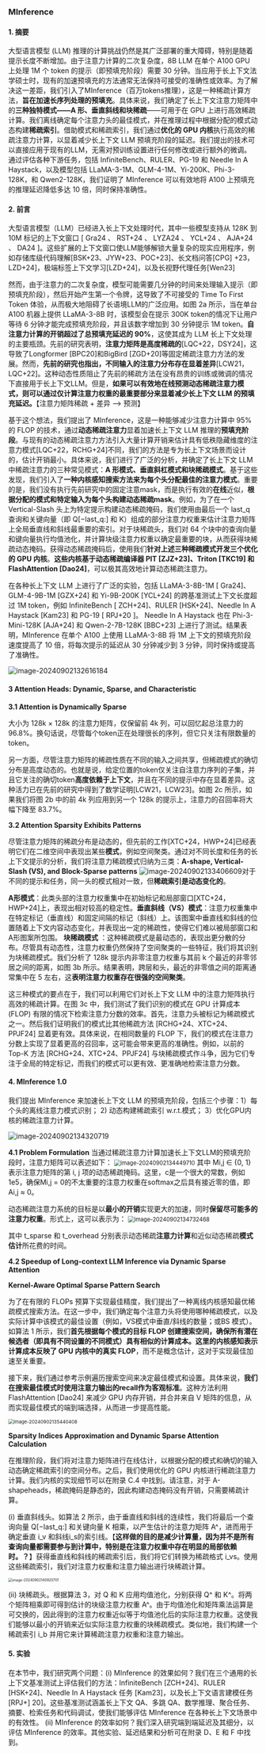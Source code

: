 ### MInference

#### 1. 摘要

大型语言模型 (LLM) 推理的计算挑战仍然是其广泛部署的重大障碍，特别是随着提示长度不断增加。由于注意力计算的二次复杂度，8B LLM 在单个 A100 GPU 上处理 1M 个 token 的提示（即预填充阶段）需要 30 分钟。当应用于长上下文法学硕士时，现有的加速预填充的方法通常无法保持可接受的准确性或效率。为了解决这一差距，我们引入了MInference（百万tokens推理），这是一种稀疏计算方法，**旨在加速长序列处理的预填充**。具体来说，我们确定了长上下文注意力矩阵中的**三种独特模式——A 形、垂直斜线和块稀疏**——可用于在 GPU 上进行高效稀疏计算。我们离线确定每个注意力头的最佳模式，并在推理过程中根据分配的模式动态构建**稀疏索引**。借助模式和稀疏索引，我们通过**优化的 GPU 内核**执行高效的稀疏注意力计算，以显着减少长上下文 LLM 预填充阶段的延迟。我们提出的技术可以直接应用于现有的LLM，无需对预训练设置进行任何修改或进行额外的微调。通过评估各种下游任务，包括 InfiniteBench、RULER、PG-19 和 Needle In A Haystack，以及模型包括 LLaMA-3-1M、GLM-4-1M、Yi-200K、Phi-3-128K，和 Qwen2-128K，我们证明了 MInference 可以有效地将 A100 上预填充的推理延迟降低多达 10 倍，同时保持准确性。



#### 2. 前言

大型语言模型（LLM）已经进入长上下文处理时代，其中一些模型支持从 128K 到 10M 标记的上下文窗口 [ Gra24 、 RST+24 、 LYZA24 、 YCL+24 、 AJA+24 、 DA24 ]。这些扩展的上下文窗口使LLM能够解锁大量复杂的现实应用程序，例如存储库级代码理解[BSK+23、JYW+23、POC+23]、长文档问答[CPG] +23，LZD+24]，极端标签上下文学习[LZD+24]，以及长视野代理任务[Wen23]



然而，由于注意力的二次复杂度，模型可能需要几分钟的时间来处理输入提示（即预填充阶段），然后开始产生第一个令牌，这导致了不可接受的 Time To First Token 体验，从而极大地阻碍了长语境LLM的广泛应用。如图 2a 所示，当在单台 A100 机器上提供 LLaMA-3-8B 时，该模型会在提示 300K token的情况下让用户等待 6 分钟才能完成预填充阶段，并且该数字增加到 30 分钟提示 1M token。**自注意力计算的开销超过了总预填充延迟的 90%**，这使其成为 LLM 长上下文处理的主要瓶颈。先前的研究表明，**注意力矩阵是高度稀疏的**[LQC+22，DSY24]，这导致了Longformer [BPC20]和BigBird [ZGD+20]等固定稀疏注意力方法的发展。然而，**先前的研究也指出，不同输入的注意力分布存在显着差异**[LCW21，LQC+22]。这种动态性质阻止了先前的稀疏方法在没有昂贵的训练或微调的情况下直接用于长上下文LLM。但是，**如果可以有效地在线预测动态稀疏注意力模式，则可以通过仅计算注意力权重的最重要部分来显着减少长上下文 LLM 的预填充延迟。**【注意力矩阵稀疏  +  差异 ——> 预测】



基于这个想法，我们提出了 MInference，这是一种能够减少注意力计算中 95% 的 FLOP 的技术，通过**动态稀疏注意力**显着加速长上下文 LLM 推理的**预填充阶段**。与现有的动态稀疏注意力方法引入大量计算开销来估计具有低秩隐藏维度的注意力模式[LQC+22，RCHG+24]不同，我们的方法是专为长上下文场景而设计的，估计开销最小。具体来说，我们进行了广泛的分析，并确定了长上下文 LLM 中稀疏注意力的三种常见模式：**A 形模式、垂直斜杠模式和块稀疏模式**。基于这些发现，我们引入了**一种内核感知搜索方法来为每个头分配最佳的注意力模式**。重要的是，我们没有执行先前研究中的固定注意mask，而是执行有效的**在线**近似，**根据分配的模式和特定输入为每个头构建动态稀疏mask**。例如，为了在一个 Vertical-Slash 头上为特定提示构建动态稀疏掩码，我们使用由最后一个 last_q 查询和关键向量（即 Q[−last_q:] 和 K）组成的部分注意力权重来估计注意力矩阵上全局垂直线和斜线最重要的索引。对于块稀疏头，我们对 64 个块中的查询向量和键向量执行均值池化，并计算块级注意力权重以确定最重要的块，从而获得块稀疏动态掩码。获得动态稀疏掩码后，使用我们**针对上述三种稀疏模式开发三个优化的 GPU 内核**。**这些内核基于动态稀疏编译器 PIT [ZJZ+23]、Triton [TKC19] 和 FlashAttention [Dao24]**，可以极其高效地计算动态稀疏注意力。



在各种长上下文 LLM 上进行了广泛的实验，包括 LLaMA-3-8B-1M [ Gra24]、GLM-4-9B-1M [GZX+24] 和 Yi-9B-200K [YCL+24] 的跨基准测试上下文长度超过 1M token，例如 InfiniteBench [ ZCH+24]、RULER [HSK+24]、Needle In A Haystack [Kam23] 和 PG-19 [ RPJ+20 ]。 Needle In A Haystack 也在 Phi-3-Mini-128K [AJA+24] 和 Qwen-2-7B-128K [BBC+23] 上进行了测试。结果表明，MInference 在单个 A100 上使用 LLaMA-3-8B 将 1M 上下文的预填充阶段速度提高了 10 倍，将每次提示的延迟从 30 分钟减少到 3 分钟，同时保持或提高了准确性。

![image-20240902132616184](.\image-20240902132616184.png)



#### **3 Attention Heads: Dynamic, Sparse, and Characteristic**

**3.1 Attention is Dynamically Sparse**

大小为 128k × 128k 的注意力矩阵，仅保留前 4k 列，可以回忆起总注意力的 96.8%。换句话说，尽管每个token正在处理很长的序列，但它只关注有限数量的token。

另一方面，尽管注意力矩阵的稀疏性质在不同的输入之间共享，但稀疏模式的确切分布是高度动态的。也就是说，给定位置的token仅关注自注意力序列的子集，并且它关注的确切token**高度依赖于上下文**，并且在不同的提示中存在显着差异。这种活力已在先前的研究中得到了数学证明[LCW21，LCW23]。如图 2c 所示，如果我们将图 2b 中的前 4k 列应用到另一个 128k 的提示上，注意力的召回率将大幅下降至 83.7%。

**3.2 Attention Sparsity Exhibits Patterns**

尽管注意力矩阵的稀疏分布是动态的，但先前的工作[XTC+24，HWP+24]已经表明它们在二维空间中表现出某些**模式**，例如空间聚类。通过对不同长度和任务的长上下文提示的分析，我们将注意力稀疏模式归纳为三类：**A-shape, Vertical-Slash (VS), and Block-Sparse patterns**
![image-20240902133406609](.\image-20240902133406609.png)对于不同的提示和任务，同一头的模式相对一致，但**稀疏索引是动态变化的**。

**A形模式**：此类头部的注意力权重集中在初始标记和局部窗口[XTC+24，HWP+24]上，表现出相对较高的稳定性。**垂直斜线（VS）模式**：注意力权重集中在特定标记（垂直线）和固定间隔的标记（斜线）上。该图案中垂直线和斜线的位置随着上下文内容动态变化，并表现出一定的稀疏性，使得它们难以被局部窗口和A形图案所包围。
**块稀疏模式** ：这种稀疏模式是最动态的，表现出更分散的分布。尽管具有动态性，注意力权重仍然保持了空间聚类的一些特征，我们将其识别为块稀疏模式。我们分析了 128k 提示内非零注意力权重与其前 k 个最近的非零邻居之间的距离，如图 3b 所示。结果表明，跨层和头，最近的非零值之间的距离通常集中在 5 左右，这**表明注意力权重存在很强的空间聚类**。



这三种模式的要点在于，我们可以利用它们对长上下文 LLM 中的注意力矩阵执行高效的稀疏计算。在图 3c 中，我们测试了我们识别的模式在 GPU 计算成本 (FLOP) 有限的情况下检索注意力分数的效率。首先，注意力头被标记为稀疏模式之一。然后我们证明我们的模式比其他稀疏方法 [RCHG+24、XTC+24、PPJF24] 显着更有效。具体来说，在相同数量的 FLOP 下，我们的模式在注意力分数上实现了显着更高的召回率，这可能会带来更高的准确性。例如，以前的 Top-K 方法 [RCHG+24、XTC+24、PPJF24] 与块稀疏模式作斗争，因为它们专注于全局的特定标记，而我们的模式可以更有效、更准确地检索注意力分数。



#### 4. MInference 1.0

我们提出 MInference 来加速长上下文 LLM 的预填充阶段，包括三个步骤：1）每个头的离线注意力模式识别； 2) 动态构建稀疏索引 w.r.t.模式； 3）优化GPU内核的稀疏注意力计算。

![image-20240902134320719](.\image-20240902134320719.png)

**4.1 Problem Formulation**
当通过稀疏注意力计算加速长上下文LLM的预填充阶段时，注意力矩阵可以表述如下：
                                          <img src=".\image-20240902134449710.png" alt="image-20240902134449710" style="zoom:80%;" />
其中 Mi,j ∈ {0, 1} 表示注意力矩阵的第 i, j 项的动态稀疏掩码。这里，c是一个很大的常数，例如1e5，确保Mi,j = 0的不太重要的注意力权重在softmax之后具有接近零的值，即Ai,j ≈ 0。

动态稀疏注意力系统的目标是以**最小的开销**实现更大的加速，同时**保留尽可能多的注意力权重**。形式上，这可以表示为：
                                                             <img src=".\image-20240902134732468.png" alt="image-20240902134732468" style="zoom:80%;" />

其中 t_sparse 和 t_overhead 分别表示动态稀疏**注意力计算**和近似动态稀疏**模式估计**所花费的时间。

**4.2 Speedup of Long-context LLM Inference via Dynamic Sparse Attention**

**Kernel-Aware Optimal Sparse Pattern Search**

为了在有限的 FLOPs 预算下实现最佳精度，我们提出了一种离线内核感知最优稀疏模式搜索方法。在这一步中，我们确定每个注意力头将使用哪种稀疏模式，以及实际计算中该模式的最佳设置（例如，VS模式中垂直/斜线的数量；或BS 模式）。如算法 1 所示，我们**首先根据每个模式的目标 FLOP 创建搜索空间，确保所有潜在候选者（即具有不同设置的不同模式）具有相似的计算成本。这里的内核感知表示计算成本反映了 GPU 内核中的真实 FLOP**，而不是概念估计，这对于实现最佳加速至关重要。



接下来，我们通过参考示例遍历搜索空间来决定最佳模式和设置。具体来说，**我们在搜索最佳模式时使用注意力输出的recall作为客观标准**。这种方法利用 FlashAttention [Dao24] 来减少 GPU 内存开销，并合并来自 V 矩阵的信息，从而实现最佳模式的端到端选择，从而进一步提高性能。

<img src=".\image-20240902135440408.png" alt="image-20240902135440408" style="zoom:67%;" />

**Sparsity Indices Approximation and Dynamic Sparse Attention Calculation**

在推理阶段，我们将对注意力矩阵进行在线估计，以根据分配的模式和确切的输入动态确定稀疏索引的空间分布。之后，我们使用优化的 GPU 内核进行稀疏注意力计算。我们内核的实现细节可以在附录 C.4 中找到。请注意，对于 A-shapeheads，稀疏掩码是静态的，因此构建动态掩码没有开销，只需要稀疏计算。

(i) 垂直斜线头。如算法 2 所示，由于垂直线和斜线的连续性，我们将最后一个查询向量 Q[−last_q:] 和关键向量 K 相乘，以产生估计的注意力矩阵 A^，进而用于确定垂直 i_v 和斜线i_s的索引线。【**这样做的目的是减少计算量，因为并不是所有查询向量都需要参与到计算中，特别是在注意力权重中存在明显的局部依赖时。？**】获得垂直线和斜线的稀疏索引后，我们将它们转换为稀疏格式 i_vs。使用这些稀疏索引，我们对注意力权重和注意力输出进行块稀疏计算。 

<img src=".\image-20240902140920701.png" alt="image-20240902140920701" style="zoom: 50%;" />

(ii) 块稀疏头。根据算法 3，对 Q 和 K 应用均值池化，分别获得 Q^ 和 K^。将两个矩阵相乘即可得到估计的块级注意力权重 A^。由于均值池化和矩阵乘法运算是可交换的，因此得到的注意力权重近似等于均值池化后的实际注意力权重。这使我们能够以最小的开销来近似实际注意力权重的块稀疏模式。类似地，我们构建一个稀疏索引 i_b 并用它来计算稀疏注意力权重和注意力输出。



#### 5. 实验

在本节中，我们研究两个问题：(i) MInference 的效果如何？我们在三个通用的长上下文基准测试上评估我们的方法：InfiniteBench [ZCH+24]、RULER [HSK+24]、Needle In A Haystack 任务 [Kam23]，以及长上下文语言建模任务 [RPJ+] 20]。这些基准测试涵盖长上下文 QA、多跳 QA、数学推理、聚合任务、摘要、检索任务和代码调试，使我们能够评估 MInference 在各种长上下文场景中的有效性。 (ii) MInference 的效率如何？我们深入研究端到端延迟及其细分，以评估 MInference 的效率。其他实验、延迟结果和分析可在附录 D、E 和 F 中找到。

